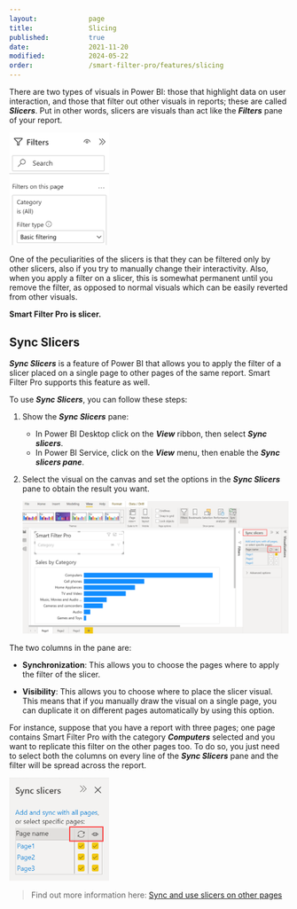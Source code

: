```yaml
---
layout:             page
title:              Slicing
published:          true
date:               2021-11-20
modified:           2024-05-22
order:              /smart-filter-pro/features/slicing
---
```


There are two types of visuals in Power BI: those that highlight data on user interaction, and those that filter out other visuals in reports; these are called ***Slicers***. Put in other words, slicers are visuals than act like the ***Filters*** pane of your report. 

<img src="images/filter-pane.png" width="180">

One of the peculiarities of the slicers is that they can be filtered only by other slicers, also if you try to manually change their interactivity. Also, when you apply a filter on a slicer, this is somewhat permanent until you remove the filter, as opposed to normal visuals which can be easily reverted from other visuals.

**Smart Filter Pro is slicer.**

## Sync Slicers

***Sync Slicers*** is a feature of Power BI that allows you to apply the filter of a slicer placed on a single page to other pages of the same report. Smart Filter Pro supports this feature as well. 

To use ***Sync Slicers***, you can follow these steps:

1. Show the ***Sync Slicers*** pane:
    - In Power BI Desktop click on the ***View*** ribbon, then select ***Sync slicers***.
    - In Power BI Service, click on the ***View*** menu, then enable the ***Sync slicers pane***.

2. Select the visual on the canvas and set the options in the ***Sync Slicers*** pane to obtain the result you want.

    <img src="images/sync-slicers-1.png" width="850">   

The two columns in the pane are: 

- **Synchronization**: This allows you to choose the pages where to apply the filter of the slicer. 

- **Visibility**: This allows you to choose where to place the slicer visual. This means that if you manually draw the visual on a single page, you can duplicate it on different pages automatically by using this option.

For instance, suppose that you have a report with three pages; one page contains Smart Filter Pro with the category ***Computers*** selected and you want to replicate this filter on the other pages too. To do so, you just need to select both the columns on every line of the ***Sync Slicers*** pane and the filter will be spread across the report.

<img src="images/sync-slicers-2.png" width="180">   

> Find out more information here: [Sync and use slicers on other pages](https://docs.microsoft.com/en-us/power-bi/visuals/power-bi-visualization-slicers#sync-and-use-slicers-on-other-pages)
